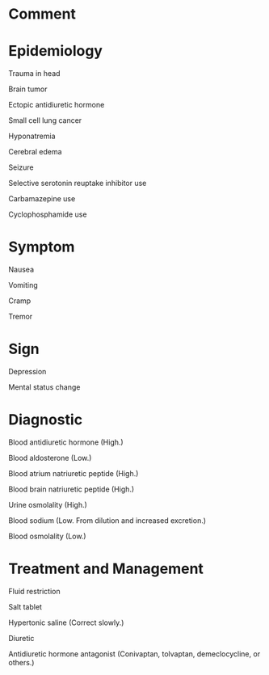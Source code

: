 # Comment

# Epidemiology

Trauma in head

Brain tumor

Ectopic antidiuretic hormone

Small cell lung cancer

Hyponatremia

Cerebral edema

Seizure

Selective serotonin reuptake inhibitor use

Carbamazepine use

Cyclophosphamide use

# Symptom

Nausea

Vomiting

Cramp

Tremor

# Sign

Depression

Mental status change

# Diagnostic

Blood antidiuretic hormone
(High.)

Blood aldosterone
(Low.)

Blood atrium natriuretic peptide
(High.)

Blood brain natriuretic peptide
(High.)

Urine osmolality
(High.)

Blood sodium
(Low. From dilution and increased excretion.)

Blood osmolality
(Low.)

# Treatment and Management

Fluid restriction

Salt tablet

Hypertonic saline
(Correct slowly.)

Diuretic

Antidiuretic hormone antagonist
(Conivaptan, tolvaptan, demeclocycline, or others.)
